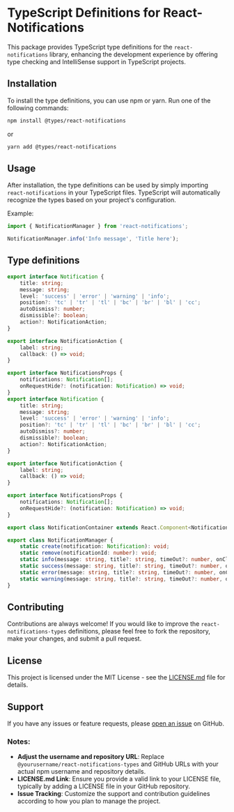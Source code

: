 


# TypeScript Definitions for React-Notifications

This package provides TypeScript type definitions for the `react-notifications` library, enhancing the development experience by offering type checking and IntelliSense support in TypeScript projects.

## Installation

To install the type definitions, you can use npm or yarn. Run one of the following commands:

```bash
npm install @types/react-notifications
```

or

```bash
yarn add @types/react-notifications
```

## Usage

After installation, the type definitions can be used by simply importing `react-notifications` in your TypeScript files. TypeScript will automatically recognize the types based on your project's configuration.

Example:

```typescript
import { NotificationManager } from 'react-notifications';

NotificationManager.info('Info message', 'Title here');
```
## Type definitions

```typescript
export interface Notification {
    title: string;
    message: string;
    level: 'success' | 'error' | 'warning' | 'info';
    position?: 'tc' | 'tr' | 'tl' | 'bc' | 'br' | 'bl' | 'cc';
    autoDismiss?: number;
    dismissible?: boolean;
    action?: NotificationAction;
}

export interface NotificationAction {
    label: string;
    callback: () => void;
}

export interface NotificationsProps {
    notifications: Notification[];
    onRequestHide?: (notification: Notification) => void;
}
export interface Notification {
    title: string;
    message: string;
    level: 'success' | 'error' | 'warning' | 'info';
    position?: 'tc' | 'tr' | 'tl' | 'bc' | 'br' | 'bl' | 'cc';
    autoDismiss?: number;
    dismissible?: boolean;
    action?: NotificationAction;
}

export interface NotificationAction {
    label: string;
    callback: () => void;
}

export interface NotificationsProps {
    notifications: Notification[];
    onRequestHide?: (notification: Notification) => void;
}

export class NotificationContainer extends React.Component<NotificationsProps> {}

export class NotificationManager {
    static create(notification: Notification): void;
    static remove(notificationId: number): void;
    static info(message: string, title?: string, timeOut?: number, onClick?: () => void, priority?: boolean): void;
    static success(message: string, title?: string, timeOut?: number, onClick?: () => void, priority?: boolean): void;
    static error(message: string, title?: string, timeOut?: number, onClick?: () => void, priority?: boolean): void;
    static warning(message: string, title?: string, timeOut?: number, onClick?: () => void, priority?: boolean): void;
}
```

## Contributing

Contributions are always welcome! If you would like to improve the `react-notifications-types` definitions, please feel free to fork the repository, make your changes, and submit a pull request.

## License

This project is licensed under the MIT License - see the [LICENSE.md](LICENSE.md) file for details.

## Support

If you have any issues or feature requests, please [open an issue](https://github.com/yourusername/react-notifications-types/issues) on GitHub.


### Notes:
- **Adjust the username and repository URL**: Replace `@yourusername/react-notifications-types` and GitHub URLs with your actual npm username and repository details.
- **LICENSE.md Link**: Ensure you provide a valid link to your LICENSE file, typically by adding a LICENSE file in your GitHub repository.
- **Issue Tracking**: Customize the support and contribution guidelines according to how you plan to manage the project.
